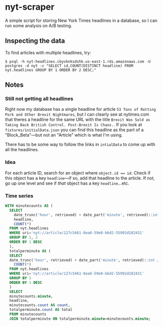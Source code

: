 # nyt-scraper

A simple script for storing New York Times headlines in a database, so I can run some analysis on A/B testing.

## Inspecting the data

To find articles with multiple headlines, try:

```
$ psql -h nyt-headlines.cbyvknksdshk.us-east-1.rds.amazonaws.com -U postgres -d nyt -c "SELECT id,COUNT(DISTINCT headline) FROM nyt.headlines GROUP BY 1 ORDER BY 2 DESC;"
```

## Notes

### Still not getting all headlines

Right now my database has a single headline for article `53 Tons of Rotting Pork and Other Brexit Nightmares`, but I can clearly see at nytimes.com that theres a headline for the same URL with the title `Brexit Was Sold as Taking Back British Control. Post-Brexit Is Chaos.`. If you look at `fixtures/initialData.json` you can find this headline as the part of a "Block_Beta"—but not an "Article" which is what I'm using.

There has to be some way to follow the links in `intialData` to come up with all the headlines.

### Idea

For each article ID, search for an object where `object.id == id`. Check if this object has a key `headline`—if so, add that headline to the article. If not, go up one level and see if _that_ object has a key `headline`...etc.

### Time series

```sql
WITH minutecounts AS (
  SELECT
    date_trunc('hour', retrieved) + date_part('minute', retrieved)::int / 5 * interval '5 min' AS minute,
    headline,
    COUNT(*)
  FROM nyt.headlines
  WHERE uri='nyt://article/127c5461-8ea6-59e0-b6d2-55992d182431'
  GROUP BY 1, 2
  ORDER BY 1 DESC
  ),
  totalperminute AS (
  SELECT
  date_trunc('hour', retrieved) + date_part('minute', retrieved)::int / 5 * interval '5 min' AS minute,
    COUNT(*)
  FROM nyt.headlines
  WHERE uri='nyt://article/127c5461-8ea6-59e0-b6d2-55992d182431'
  GROUP BY 1
  ORDER BY 1 DESC
  )
  SELECT
  minutecounts.minute,
  headline,
  minutecounts.count AS count,
  totalperminute.count AS total
  FROM minutecounts
  JOIN totalperminute ON totalperminute.minute=minutecounts.minute;
```
